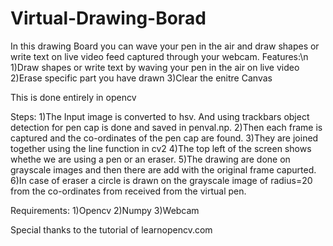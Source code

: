# Virtual-Drawing-Borad
In this drawing Board you can wave your pen in the air and draw shapes or write text on live video feed captured through your webcam.
Features:\n
1)Draw shapes or write text by waving your pen in the air on live video
2)Erase specific part you have drawn
3)Clear the enitre Canvas

This is done entirely in opencv

Steps:
1)The Input image is converted to hsv. And using trackbars object detection for pen cap is done and saved in penval.np. 
2)Then each frame is captured and the co-ordinates of the pen cap are found. 
3)They are joined together using the line function in cv2
4)The top left of the screen shows whethe we are using a pen or an eraser.
5)The drawing are done on grayscale images and then there are add with the original frame capurted.
6)In case of eraser a circle is drawn on the grayscale image of radius=20 from the co-ordinates from received from the virtual pen.


Requirements:
1)Opencv
2)Numpy
3)Webcam

Special thanks to the tutorial of learnopencv.com
